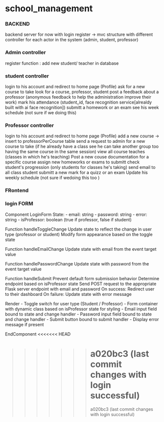 # school_management

### BACKEND

backend server for now with login register
-> mvc structure with different controller for each actor in the system (admin, student, professor)

### Admin controller

register function : add new student/ teacher in database

### student controller

login to his account and redirect to home page (Profile)
ask for a new course to take
look for a course, professor, student
post a feedback about a professor (anonymous feedback to help the administration improve their work)
mark his attendance (student_id, face recognition service[alrealdy built with ai face recognition])
submitt a homework or an exam
see his week schedule (not sure if we doing this)

### Professor controller

login to his account and redirect to home page (Profile)
add a new course -> insert to professorPerCourse table
send a request to admin for a new course to take (if he already have a class see he can take another group too having the same course in the same session)
view all course teaches (classes in which he's teaching)
Post a new couse documentation for a specific course
assign new homeworks or exams to submitt
check student's progression (only students for classes he's taking)
send email to all class student
submitt a new mark for a quizz or an exam
Update his weekly schedule (not sure if wedoing this too )

### FRontend

### login FORM

Component LoginForm
State: - email: string - password: string - error: string - isProfessor: boolean (true if professor, false if student)

Function handleToggleChange
Update state to reflect the change in user type (professor or student)
Modify form appearance based on the toggle state

Function handleEmailChange
Update state with email from the event target value

Function handlePasswordChange
Update state with password from the event target value

Function handleSubmit
Prevent default form submission behavior
Determine endpoint based on isProfessor state
Send POST request to the appropriate Flask server endpoint with email and password
On success:
Redirect user to their dashboard
On failure:
Update state with error message

Render - Toggle switch for user type (Student / Professor) - Form container with dynamic class based on isProfessor state for styling - Email input field bound to state and change handler - Password input field bound to state and change handler - Submit button bound to submit handler - Display error message if present

EndComponent
<<<<<<< HEAD

> > > > > > > # a020bc3 (last commit changes with login successful)
> > > > > > >
> > > > > > > a020bc3 (last commit changes with login successful)

